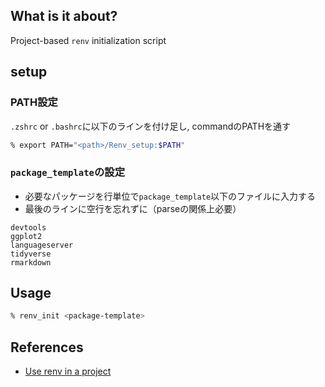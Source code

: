 ## What is it about?

Project-based `renv` initialization script


## setup
### PATH設定

`.zshrc` or `.bashrc`に以下のラインを付け足し, commandのPATHを通す

```zsh
% export PATH="<path>/Renv_setup:$PATH"
```

### `package_template`の設定

- 必要なパッケージを行単位で`package_template`以下のファイルに入力する
- 最後のラインに空行を忘れずに（parseの関係上必要）

```
devtools
ggplot2
languageserver
tidyverse
rmarkdown

```


## Usage

```zsh
% renv_init <package-template>
```



References
-------------

- [Use renv in a project](https://rstudio.github.io/renv/reference/init.html)
